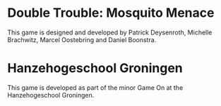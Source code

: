 # Double Trouble: Mosquito Menace
This game is designed and developed by Patrick Deysenroth, Michelle Brachwitz, Marcel Oostebring and Daniel Boonstra.

# Hanzehogeschool Groningen
This game is developed as part of the minor Game On at the Hanzehogeschool Groningen.
